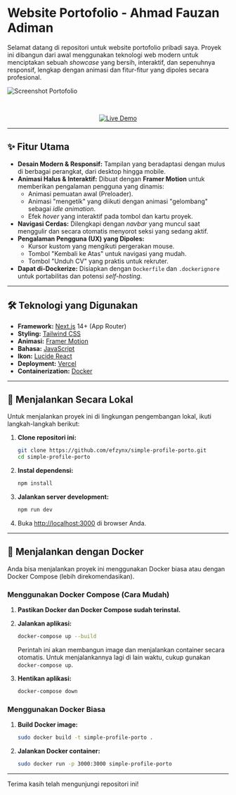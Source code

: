 # Website Portofolio - Ahmad Fauzan Adiman

Selamat datang di repositori untuk website portofolio pribadi saya. Proyek ini dibangun dari awal menggunakan teknologi web modern untuk menciptakan sebuah *showcase* yang bersih, interaktif, dan sepenuhnya responsif, lengkap dengan animasi dan fitur-fitur yang dipoles secara profesional.

![Screenshot Portofolio](https://i.ibb.co/JRm2FCdr/6212984504121935034.jpg)


</br>

<p align="center">
  <a href="https://www.efzyn.my.id/" target="_blank">
    <img src="https://img.shields.io/badge/Lihat%20Live%20Demo-000000?style=for-the-badge&logo=vercel&logoColor=white" alt="Live Demo"/>
  </a>
</p>

---

## ✨ Fitur Utama

-   **Desain Modern & Responsif:** Tampilan yang beradaptasi dengan mulus di berbagai perangkat, dari desktop hingga mobile.
-   **Animasi Halus & Interaktif:** Dibuat dengan **Framer Motion** untuk memberikan pengalaman pengguna yang dinamis:
    -   Animasi pemuatan awal (Preloader).
    -   Animasi "mengetik" yang diikuti dengan animasi "gelombang" sebagai *idle animation*.
    -   Efek *hover* yang interaktif pada tombol dan kartu proyek.
-   **Navigasi Cerdas:** Dilengkapi dengan *navbar* yang muncul saat menggulir dan secara otomatis menyorot seksi yang sedang aktif.
-   **Pengalaman Pengguna (UX) yang Dipoles:**
    -   Kursor kustom yang mengikuti pergerakan mouse.
    -   Tombol "Kembali ke Atas" untuk navigasi yang mudah.
    -   Tombol "Unduh CV" yang praktis untuk rekruter.
-   **Dapat di-Dockerize:** Disiapkan dengan `Dockerfile` dan `.dockerignore` untuk portabilitas dan potensi *self-hosting*.

---

## 🛠️ Teknologi yang Digunakan

-   **Framework:** [Next.js](https://nextjs.org/) 14+ (App Router)
-   **Styling:** [Tailwind CSS](https://tailwindcss.com/)
-   **Animasi:** [Framer Motion](https://www.framer.com/motion/)
-   **Bahasa:** [JavaScript](https://id.wikipedia.org/wiki/JavaScript)
-   **Ikon:** [Lucide React](https://lucide.dev/)
-   **Deployment:** [Vercel](https://vercel.com/)
-   **Containerization:** [Docker](https://www.docker.com/)

---

## 🚀 Menjalankan Secara Lokal

Untuk menjalankan proyek ini di lingkungan pengembangan lokal, ikuti langkah-langkah berikut:

1.  **Clone repositori ini:**
    ```bash
    git clone https://github.com/efzynx/simple-profile-porto.git
    cd simple-profile-porto
    ```

2.  **Instal dependensi:**
    ```bash
    npm install
    ```

3.  **Jalankan server development:**
    ```bash
    npm run dev
    ```

4.  Buka [http://localhost:3000](http://localhost:3000) di browser Anda.

---

## 🐳 Menjalankan dengan Docker

Anda bisa menjalankan proyek ini menggunakan Docker biasa atau dengan Docker Compose (lebih direkomendasikan).

### Menggunakan Docker Compose (Cara Mudah)

1.  **Pastikan Docker dan Docker Compose sudah terinstal.**

2.  **Jalankan aplikasi:**
    ```bash
    docker-compose up --build
    ```
    Perintah ini akan membangun image dan menjalankan container secara otomatis. Untuk menjalankannya lagi di lain waktu, cukup gunakan `docker-compose up`.

3.  **Hentikan aplikasi:**
    ```bash
    docker-compose down
    ```

### Menggunakan Docker Biasa

1.  **Build Docker image:**
    ```bash
    sudo docker build -t simple-profile-porto .
    ```

2.  **Jalankan Docker container:**
    ```bash
    sudo docker run -p 3000:3000 simple-profile-porto
    ```

---

Terima kasih telah mengunjungi repositori ini!
